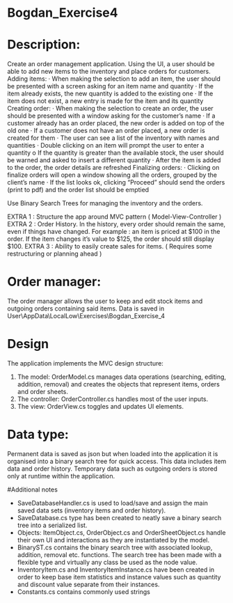 # Bogdan_Exercise4
# Description:
            	
Create an order management application. Using the UI, a user should be able to add new items to the inventory and place orders for customers.
Adding items:
·         When making the selection to add an item, the user should be presented with a screen asking for an item name and quantity
·         If the item already exists, the new quantity is added to the existing one
·         If the item does not exist, a new entry is made for the item and its quantity
Creating order:
·         When making the selection to create an order, the user should be presented with a window asking for the customer’s name
·         If a customer already has an order placed, the new order is added on top of the old one
·         If a customer does not have an order placed, a new order is created for them
·         The user can see a list of the inventory with names and quantities
·         Double clicking on an item will prompt the user to enter a quantity
o   If the quantity is greater than the available stock, the user should be warned and asked to insert a different quantity
·         After the item is added to the order, the order details are refreshed
Finalizing orders:
·         Clicking on finalize orders will open a window showing all the orders, grouped by the client’s name
·         If the list looks ok, clicking “Proceed” should send the orders (print to pdf) and the order list should be emptied
 
Use Binary Search Trees for managing the inventory and the orders.

EXTRA 1 : Structure the app around MVC pattern ( Model-View-Controller )
EXTRA 2 : Order History. In the history, every order should remain the same, even if things have changed. For example : an item is priced at $100 in the order. If the item changes it’s value to $125, the order should still display $100.
EXTRA 3 : Ability to easily create sales for items. ( Requires some restructuring or planning ahead )



# Order manager:
The order manager allows the user to keep and edit stock items and outgoing orders containing said items. Data is saved in User\AppData\LocalLow\Exercises\Bogdan_Exercise_4

# Design
The application implements the MVC design structure:
1. The model: OrderModel.cs manages data operations (searching, editing, addition, removal) and creates the objects that represent items,  orders and order sheets.
2. The controller: OrderController.cs handles most of the user inputs.
3. The view: OrderView.cs toggles and updates UI elements.

# Data type:
Permanent data is saved as json but when loaded into the application it is organised into a binary search tree for quick access. This data includes item data and order history.
Temporary data such as outgoing orders is stored only at runtime within the application.

#Additional notes
- SaveDatabaseHandler.cs is used to load/save and assign the main saved data sets (inventory items and order history).
- SaveDatabase.cs type has been created to neatly save a binary search tree into a serialized list.
- Objects: ItemObject.cs, OrderObject.cs and OrderSheetObject.cs handle their own UI and interactions as they are instantiated by the model.
- BinaryST.cs contains the binary search tree with associated lookup, addition, removal etc. functions. The search tree has been made with a flexible type and virtually any class be used as the node value.
- InventoryItem.cs and InventoryItemInstance.cs have been created in order to keep base item statistics and instance values such as quantity and discount value separate from their instances.
- Constants.cs contains commonly used strings
